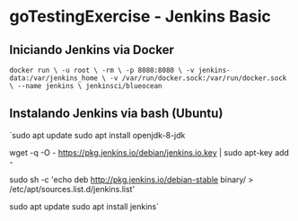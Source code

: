 # goTestingExercise - Jenkins Basic

## Iniciando Jenkins via Docker

`docker run \
-u root \
-rm \
-p 8080:8080 \
-v jenkins-data:/var/jenkins_home \
-v /var/run/docker.sock:/var/run/docker.sock \
--name jenkins \
jenkinsci/blueocean`


## Instalando Jenkins via bash (Ubuntu)

`sudo apt update
sudo apt install openjdk-8-jdk

wget -q -O - https://pkg.jenkins.io/debian/jenkins.io.key | sudo apt-key add -

sudo sh -c 'echo deb http://pkg.jenkins.io/debian-stable binary/ > /etc/apt/sources.list.d/jenkins.list'

sudo apt update
sudo apt install jenkins`
